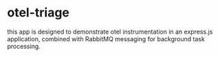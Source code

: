 # otel-triage
this app is designed to demonstrate  otel instrumentation in an express.js application, combined with RabbitMQ messaging for background task processing.
